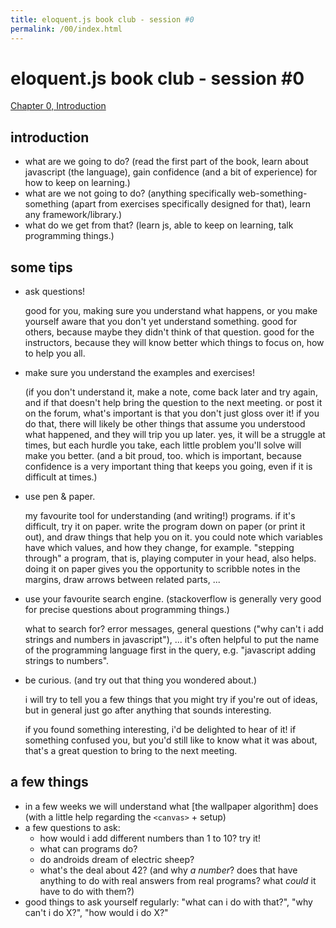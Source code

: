 ```yaml
---
title: eloquent.js book club - session #0
permalink: /00/index.html
---
```


# eloquent.js book club - session #0

[Chapter 0, Introduction](http://eloquentjavascript.net/00_intro.html)

## introduction

- what are we going to do?  (read the first part of the book, learn about javascript (the language), gain confidence (and a bit of experience) for how to keep on learning.)
- what are we not going to do?  (anything specifically web-something-something (apart from exercises specifically designed for that), learn any framework/library.)
- what do we get from that?  (learn js, able to keep on learning, talk programming things.)

## some tips

- ask questions!

    good for you, making sure you understand what happens, or you make yourself aware that you don't yet understand something.  good for others, because maybe they didn't think of that question.  good for the instructors, because they will know better which things to focus on, how to help you all.
- make sure you understand the examples and exercises!

    (if you don't understand it, make a note, come back later and try again, and if that doesn't help bring the question to the next meeting.  or post it on the forum, what's important is that you don't just gloss over it!  if you do that, there will likely be other things that assume you understood what happened, and they will trip you up later.  yes, it will be a struggle at times, but each hurdle you take, each little problem you'll solve will make you better.  (and a bit proud, too.  which is important, because confidence is a very important thing that keeps you going, even if it is difficult at times.)
- use pen & paper.

   my favourite tool for understanding (and writing!) programs.  if it's difficult, try it on paper.  write the program down on paper (or print it out), and draw things that help you on it.  you could note which variables have which values, and how they change, for example.  "stepping through" a program, that is, playing computer in your head, also helps.  doing it on paper gives you the opportunity to scribble notes in the margins, draw arrows between related parts, ...
- use your favourite search engine.  (stackoverflow is generally very good for precise questions about programming things.)

    what to search for?  error messages, general questions ("why can't i add strings and numbers in javascript"), ...  it's often helpful to put the name of the programming language first in the query, e.g. "javascript adding strings to numbers".
- be curious.  (and try out that thing you wondered about.)

    i will try to tell you a few things that you might try if you're out of ideas, but in general just go after anything that sounds interesting.

    if you found something interesting, i'd be delighted to hear of it!  if something confused you, but you'd still like to know what it was about, that's a great question to bring to the next meeting.

## a few things

- in a few weeks we will understand what [the wallpaper algorithm] does (with a little help regarding the `<canvas>` + setup)
- a few questions to ask:
    - how would i add different numbers than 1 to 10?  try it!
    - what can programs do?
    - do androids dream of electric sheep?
    - what's the deal about 42?  (and why *a number*?  does that have anything to do with real answers from real programs?  what *could* it have to do with them?)
- good things to ask yourself regularly:  "what can i do with that?", "why can't i do X?", "how would i do X?"
